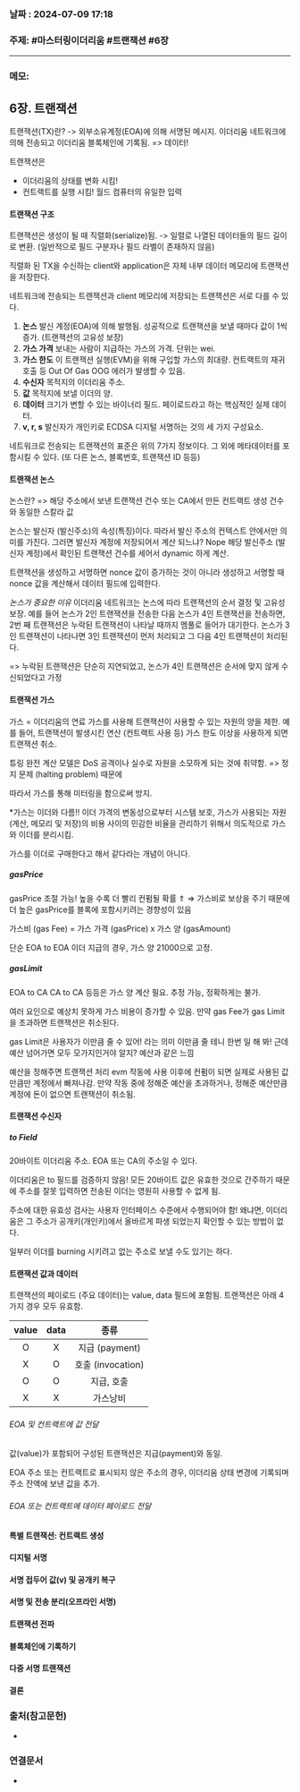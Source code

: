 
### 날짜 : 2024-07-09 17:18

### 주제: #마스터링이더리움 #트랜잭션 #6장

---
### 메모: 
## 6장. 트랜잭션
트랜잭션(TX)란? 
-> 외부소유계정(EOA)에 의해 서명된 메시지. 
이더리움 네트워크에 의해 전송되고 이더리움 블록체인에 기록됨.
=> 데이터!

트랜잭션은 
- 이더리움의 상태를 변화 시킴!
- 컨트랙트를 실행 시킴!
월드 컴퓨터의 유일한 입력

#### 트랜잭션 구조
트랜잭션은 생성이 될 때 직렬화(serialize)됨.
-> 일렬로 나열된 데이터들의 필드 길이로 변환. (일반적으로 필드 구분자나 필드 라벨이 존재하지 않음)

직렬화 된 TX을 수신하는 client와 application은 자체 내부 데이터 메모리에 트랜잭션을 저장한다.

네트워크에 전송되는 트랜잭션과 client 메모리에 저장되는 트랜잭션은 서로 다를 수 있다.

1. **논스**
	발신 계정(EOA)에 의해 발행됨. 성공적으로 트랜잭션을 보낼 때마다 값이 1씩 증가. (트랜잭션의 고유성 보장)
2. **가스 가격**
	보내는 사람이 지급하는 가스의 가격. 단위는 wei.
3. **가스 한도**
	이 트랜잭션 실행(EVM)을 위해 구입할 가스의 최대량. 컨트랙트의 재귀 호출 등 Out Of Gas OOG 에러가 발생할 수 있음.
4. **수신자**
	목적지의 이더리움 주소.
5. **값**
	목적지에 보낼 이더의 양.
6. **데이터**
	크기가 변할 수 있는 바이너리 필드. 페이로드라고 하는 핵심적인 실제 데이터.
7. **v, r, s**
	발신자가 개인키로 ECDSA 디지털 서명하는 것의 세 가지 구성요소.

네트워크로 전송되는 트랜잭션의 표준은 위의 7가지 정보이다. 그 외에 메타데이터를 포함시킬 수 있다. (또 다른 논스, 블록번호, 트랜잭션 ID 등등)
#### 트랜잭션 논스
논스란? 
=> 해당 주소에서 보낸 트랜잭션 건수
또는 CA에서 만든 컨트랙트 생성 건수와 동일한 스칼라 값

논스는 발신자 (발신주소)의 속성(특징)이다. 
따라서 발신 주소의 컨텍스트 안에서만 의미를 가진다. 
그러면 발신자 계정에 저장되어서 계산 되느냐? Nope
해당 발신주소 (발신자 계정)에서 확인된 트랜잭션 건수를 세어서 dynamic 하게 계산.

트랜잭션을 생성하고 서명하면 nonce 값이 증가하는 것이 아니라 
생성하고 서명할 때 nonce 값을 계산해서 데이터 필드에 입력한다.

*논스가 중요한 이유*
이더리움 네트워크는 논스에 따라 트랜잭션의 순서 결정 및 고유성 보장.
예를 들어 논스가 2인 트랜잭션을 전송한 다음
논스가 4인 트랜잭션을 전송하면, 2번 째 트랜잭션은 누락된 트랜잭션이 나타날 때까지 멤풀로 들어가 대기한다. 논스가 3인 트랜잭션이 나타나면 3인 트랜잭션이 먼저 처리되고 그 다음 4인 트랜잭션이 처리된다.

=> 누락된 트랜잭션은 단순히 지연되었고, 논스가 4인 트랜잭션은 순서에 맞지 않게 수신되었다고 가정
#### 트랜잭션 가스
가스 = 이더리움의 연료
가스를 사용해 트랜잭션이 사용할 수 있는 자원의 양을 제한.
예를 들어, 트랜잭션이 발생시킨 연산 (컨트랙트 사용 등) 가스 한도 이상을 사용하게 되면 트랜잭션 취소.

튜링 완전 계산 모델은 DoS 공격이나 실수로 자원을 소모하게 되는 것에 취약함.
=> 정지 문제 (halting problem) 때문에

따라서 가스를 통해 미터링을 함으로써 방지.

$\ast$가스는 이더와 다름!!
이더 가격의 변동성으로부터 시스템 보호, 가스가 사용되는 자원 (계산, 메모리 및 저장)의 비용 사이의 민감한 비율을 관리하기 위해서
의도적으로 가스와 이더를 분리시킴.

가스를 이더로 구매한다고 해서 같다라는 개념이 아니다.
##### gasPrice
gasPrice 조절 가능!
높을 수록 더 빨리 컨펌될 확률 $\Uparrow$ 
$\Rightarrow$ 가스비로 보상을 주기 때문에 더 높은 gasPrice를 블록에 포함시키려는 경향성이 있음

가스비 (gas Fee) = 가스 가격 (gasPrice) x 가스 양 (gasAmount)

단순 EOA to EOA 이더 지급의 경우,
가스 양 21000으로 고정.
##### gasLimit
EOA to CA
CA to CA 등등은
가스 양 계산 필요.
추정 가능, 정확하게는 불가.

여러 요인으로 예상치 못하게 가스 비용이 증가할 수 있음.
만약 gas Fee가 gas Limit을 초과하면 트랜잭션은 취소된다.

gas Limit은 사용자가 이만큼 줄 수 있어! 라는 의미
이만큼 줄 테니 한번 일 해 봐! 근데 예산 넘어가면 모두 모가지인거야 알지?
예산과 같은 느낌

예산을 정해주면 트랜잭션 처리 evm 작동에 사용
이후에 컨펌이 되면 실제로 사용된 값 만큼만 계정에서 빠져나감.
만약 작동 중에 정해준 예산을 초과하거나,
정해준 예산만큼 계정에 돈이 없으면 트랜잭션이 취소됨.

#### 트랜잭션 수신자
##### to Field
20바이트 이더리움 주소.
EOA 또는 CA의 주소일 수 있다.

이더리움은 to 필드를 검증하지 않음!
모든 20바이트 값은 유효한 것으로 간주하기 때문에 주소를 잘못 입력하면 전송된 이더는 영원히 사용할 수 없게 됨.

주소에 대한 유효성 검사는 사용자 인터페이스 수준에서 수행되어야 함!
왜냐면, 이더리움은 그 주소가 공개키(개인키)에서 올바르게 파생 되었는지 확인할 수 있는 방법이 없다.

일부러 이더를 burning 시키려고 없는 주소로 보낼 수도 있기는 하다.

#### 트랜잭션 값과 데이터
트랜잭션의 페이로드 (주요 데이터)는 value, data 필드에 포함됨.
트랜잭션은 아래 4가지 경우 모두 유효함.

| value | data |       종류        |
| :---: | :--: | :-------------: |
|   O   |  X   |  지급 (payment)   |
|   X   |  O   | 호출 (invocation) |
|   O   |  O   |     지급, 호출      |
|   X   |  X   |      가스낭비       |
###### EOA 및 컨트랙트에 값 전달
값(value)가 포함되어 구성된 트랜잭션은 지급(payment)와 동일.

EOA 주소 또는 컨트랙트로 표시되지 않은 주소의 경우,
이더리움 상태 변경에 기록되며 주소 잔액에 보낸 값을 추가.

###### EOA 또는 컨트랙트에 데이터 페이로드 전달
#### 특별 트랜잭션: 컨트랙트 생성
#### 디지털 서명
#### 서명 접두어 값(v) 및 공개키 복구
#### 서명 및 전송 분리(오프라인 서명)
#### 트랜잭션 전파
#### 블록체인에 기록하기
#### 다중 서명 트랜잭션
#### 결론
### 출처(참고문헌)
-

### 연결문서
-